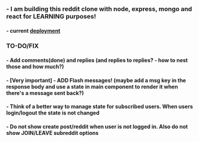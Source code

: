 ### - I am building this reddit clone with node, express, mongo and react for LEARNING purposes!

#### - current [deployment](https://shrouded-sierra-00610.herokuapp.com)

### TO-DO/FIX

#### - Add comments(done) and replies (and replies to replies? - how to nest those and how much?)

#### - [Very important] - ADD Flash messages! (maybe add a msg key in the response body and use a state in main component to render it when there's a message sent back?)

#### - Think of a better way to manage state for subscribed users. When users login/logout the state is not changed

#### - Do not show create post/reddit when user is not logged in. Also do not show JOIN/LEAVE subreddit options
